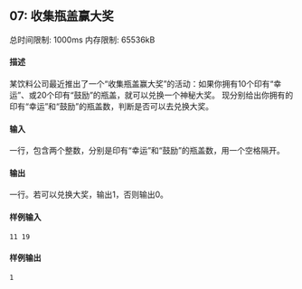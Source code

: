 ﻿## 07: 收集瓶盖赢大奖
总时间限制: 1000ms     内存限制: 65536kB

#### 描述

某饮料公司最近推出了一个“收集瓶盖赢大奖”的活动：如果你拥有10个印有“幸运”、或20个印有“鼓励”的瓶盖，就可以兑换一个神秘大奖。
现分别给出你拥有的印有“幸运”和“鼓励”的瓶盖数，判断是否可以去兑换大奖。

#### 输入

一行，包含两个整数，分别是印有“幸运”和“鼓励”的瓶盖数，用一个空格隔开。

#### 输出

一行。若可以兑换大奖，输出1，否则输出0。

#### 样例输入

	11 19

#### 样例输出

    1





